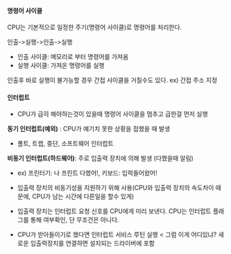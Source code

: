 
#### 명령어 사이클
CPU는 기본적으로 일정한 주기(명령어 사이클)로 명령어를 처리한다.

인출->실행->인출->실행
- 인출 사이클: 메모리로 부터 명령어를 가져옴
- 실행 사이클: 가져온 명령어를 실행

인출후 바로 실행이 불가능할 경우 간접 사이클을 거칠수도 있다.
ex) 간접 주소 지정

#### 인터럽트

- CPU가 급히 해야하는것이 있을때 명령어 사이클을 멈추고 급한걸 먼저 실행

**동기 인터럽트(예외)** : CPU가 예기치 못한 상황을 접했을 때 발생
- 폴트, 트랩, 중단, 소프트웨어 인터럽트

**비동기 인터럽트(하드웨어)**: 주로 입출력 장치에 의해 발생 (다했을때 알림)
- ex) 프린터기: 나 프린트 다했어!, 키보드: 입력들어왔어!
- 입출력 장치의 비동기성을 지원하기 위해 사용(CPU와 입출력 장치의 속도차이 때문에, CPU가 남는 시간에 다른일을 할수 있게)
- 입출력 장치는 인터럽트 요청 신호를 CPU에게 미리 보낸다.
  CPU는 인터럽트 플래그를 통해 여부확인, 단 무조건은 아니다.

- CPU가 받아들이기로 했다면 인터럽트 서비스 루틴 실행 < 그럼 이게 어디있냐?
  새로운 입출력장치를 연결하면 설치되는 드라이버에 포함

